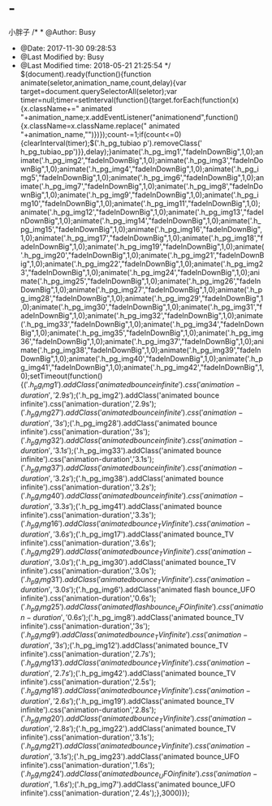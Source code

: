 # -
小胖子
/* * @Author: Busy
* @Date:   2017-11-30 09:28:53
* @Last Modified by:   Busy
* @Last Modified time: 2018-05-21 21:25:54 */
$(document).ready(function(){function animate(seletor,animation_name,count,delay){var target=document.querySelectorAll(seletor);var timer=null;timer=setInterval(function(){target.forEach(function(x){x.className+=" animated "+animation_name;x.addEventListener("animationend",function(){x.className=x.className.replace(" animated "+animation_name,"")})});count-=1;if(count<=0){clearInterval(timer);$('.h_pg_tubiao p').removeClass(' h_pg_tubiao_pp')}},delay);}animate('.h_pg_img1',"fadeInDownBig",1,0);animate('.h_pg_img2',"fadeInDownBig",1,0);animate('.h_pg_img3',"fadeInDownBig",1,0);animate('.h_pg_img4',"fadeInDownBig",1,0);animate('.h_pg_img5',"fadeInDownBig",1,0);animate('.h_pg_img6',"fadeInDownBig",1,0);animate('.h_pg_img7',"fadeInDownBig",1,0);animate('.h_pg_img8',"fadeInDownBig",1,0);animate('.h_pg_img9',"fadeInDownBig",1,0);animate('.h_pg_img10',"fadeInDownBig",1,0);animate('.h_pg_img11',"fadeInDownBig",1,0);animate('.h_pg_img12',"fadeInDownBig",1,0);animate('.h_pg_img13',"fadeInDownBig",1,0);animate('.h_pg_img14',"fadeInDownBig",1,0);animate('.h_pg_img15',"fadeInDownBig",1,0);animate('.h_pg_img16',"fadeInDownBig",1,0);animate('.h_pg_img17',"fadeInDownBig",1,0);animate('.h_pg_img18',"fadeInDownBig",1,0);animate('.h_pg_img19',"fadeInDownBig",1,0);animate('.h_pg_img20',"fadeInDownBig",1,0);animate('.h_pg_img21',"fadeInDownBig",1,0);animate('.h_pg_img22',"fadeInDownBig",1,0);animate('.h_pg_img23',"fadeInDownBig",1,0);animate('.h_pg_img24',"fadeInDownBig",1,0);animate('.h_pg_img25',"fadeInDownBig",1,0);animate('.h_pg_img26',"fadeInDownBig",1,0);animate('.h_pg_img27',"fadeInDownBig",1,0);animate('.h_pg_img28',"fadeInDownBig",1,0);animate('.h_pg_img29',"fadeInDownBig",1,0);animate('.h_pg_img30',"fadeInDownBig",1,0);animate('.h_pg_img31',"fadeInDownBig",1,0);animate('.h_pg_img32',"fadeInDownBig",1,0);animate('.h_pg_img33',"fadeInDownBig",1,0);animate('.h_pg_img34',"fadeInDownBig",1,0);animate('.h_pg_img35',"fadeInDownBig",1,0);animate('.h_pg_img36',"fadeInDownBig",1,0);animate('.h_pg_img37',"fadeInDownBig",1,0);animate('.h_pg_img38',"fadeInDownBig",1,0);animate('.h_pg_img39',"fadeInDownBig",1,0);animate('.h_pg_img40',"fadeInDownBig",1,0);animate('.h_pg_img41',"fadeInDownBig",1,0);animate('.h_pg_img42',"fadeInDownBig",1,0);setTimeout(function(){$('.h_pg_img1').addClass('animated bounce infinite').css('animation-duration','2.9s');$('.h_pg_img2').addClass('animated bounce infinite').css('animation-duration','2.9s');$('.h_pg_img27').addClass('animated bounce infinite').css('animation-duration','3s');$('.h_pg_img28').addClass('animated bounce infinite').css('animation-duration','3s');$('.h_pg_img32').addClass('animated bounce infinite').css('animation-duration','3.1s');$('.h_pg_img33').addClass('animated bounce infinite').css('animation-duration','3.1s');$('.h_pg_img37').addClass('animated bounce infinite').css('animation-duration','3.2s');$('.h_pg_img38').addClass('animated bounce infinite').css('animation-duration','3.2s');$('.h_pg_img40').addClass('animated bounce infinite').css('animation-duration','3.3s');$('.h_pg_img41').addClass('animated bounce infinite').css('animation-duration','3.3s');$('.h_pg_img16').addClass('animated bounce_TV infinite').css('animation-duration','3.6s');$('.h_pg_img17').addClass('animated bounce_TV infinite').css('animation-duration','3.6s');$('.h_pg_img29').addClass('animated bounce_TV infinite').css('animation-duration','3.0s');$('.h_pg_img30').addClass('animated bounce_TV infinite').css('animation-duration','3.0s');$('.h_pg_img31').addClass('animated bounce_TV infinite').css('animation-duration','3.0s');$('.h_pg_img6').addClass('animated flash bounce_UFO infinite').css('animation-duration','0.6s');$('.h_pg_img25').addClass('animated flash bounce_UFO infinite').css('animation-duration','0.6s');$('.h_pg_img8').addClass('animated bounce_TV infinite').css('animation-duration','3s');$('.h_pg_img9').addClass('animated bounce_TV infinite').css('animation-duration','3s');$('.h_pg_img12').addClass('animated bounce_TV infinite').css('animation-duration','2.7s');$('.h_pg_img13').addClass('animated bounce_TV infinite').css('animation-duration','2.7s');$('.h_pg_img42').addClass('animated bounce_TV infinite').css('animation-duration','2.5s');$('.h_pg_img18').addClass('animated bounce_TV infinite').css('animation-duration','2.6s');$('.h_pg_img19').addClass('animated bounce_TV infinite').css('animation-duration','2.8s');$('.h_pg_img20').addClass('animated bounce_TV infinite').css('animation-duration','2.8s');$('.h_pg_img22').addClass('animated bounce_TV infinite').css('animation-duration','3.1s');$('.h_pg_img21').addClass('animated bounce_TV infinite').css('animation-duration','3.1s');$('.h_pg_img23').addClass('animated bounce_UFO infinite').css('animation-duration','1.6s');$('.h_pg_img24').addClass('animated bounce_UFO infinite').css('animation-duration','1.6s');$('.h_pg_img7').addClass('animated bounce_UFO infinite').css('animation-duration','2.4s');},3000)});
